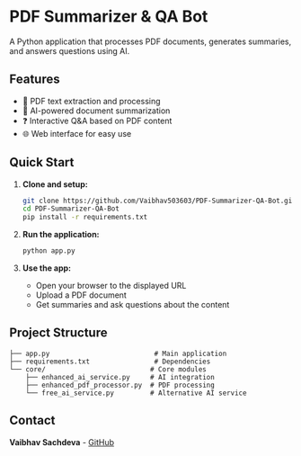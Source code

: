 # PDF Summarizer & QA Bot

A Python application that processes PDF documents, generates summaries, and answers questions using AI.

## Features

- 📄 PDF text extraction and processing
- 📝 AI-powered document summarization
- ❓ Interactive Q&A based on PDF content
- 🌐 Web interface for easy use

## Quick Start

1. **Clone and setup:**
   ```bash
   git clone https://github.com/Vaibhav503603/PDF-Summarizer-QA-Bot.git
   cd PDF-Summarizer-QA-Bot
   pip install -r requirements.txt
   ```

2. **Run the application:**
   ```bash
   python app.py
   ```

3. **Use the app:**
   - Open your browser to the displayed URL
   - Upload a PDF document
   - Get summaries and ask questions about the content

## Project Structure

```
├── app.py                          # Main application
├── requirements.txt                # Dependencies
└── core/                          # Core modules
    ├── enhanced_ai_service.py     # AI integration
    ├── enhanced_pdf_processor.py  # PDF processing
    └── free_ai_service.py         # Alternative AI service
```

## Contact

**Vaibhav Sachdeva** - [GitHub](https://github.com/Vaibhav503603)

